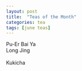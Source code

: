 ```yaml
---
layout: post
title:  "Teas of the Month"
categories: tea
tags: [june teas]
---
```


Pu-Er Bai Ya
<br>Long Jing</br>
<br>Kukicha</br>
